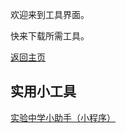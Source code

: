 欢迎来到工具界面。

快来下载所需工具。

[返回主页](https://zjr9898.github.io)

## 实用小工具

[实验中学小助手（小程序）](https://zjr9898.github.io/Tools/sdsz)
